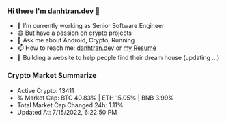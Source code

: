 ### Hi there I'm danhtran.dev 👋

- 🔭 I’m currently working as Senior Software Engineer
- 😄 But have a passion on crypto projects
- 💬 Ask me about Android, Crypto, Running 
- 📫 How to reach me: <a href="https://danhtran.dev" target="_blank">danhtran.dev</a> or <a href="Developer-Resume.pdf" target="_blank">my Resume</a>
- 🌱 Building a website to help people find their dream house (updating ...)

### Crypto Market Summarize
- Active Crypto: 13411
- % Market Cap: BTC 40.83% | ETH 15.05% | BNB 3.99%
- Total Market Cap Changed 24h: 1.11%
- Updated At: 7/15/2022, 6:22:50 PM

